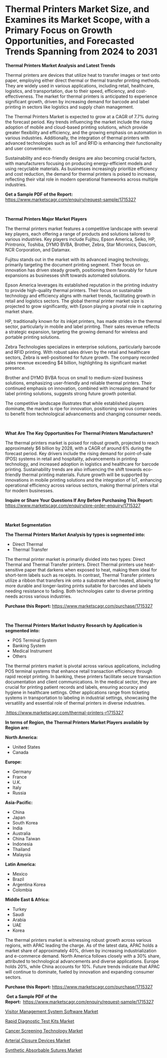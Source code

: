 <p><h1>Thermal Printers Market Size, and Examines its Market Scope, with a Primary Focus on Growth Opportunities, and Forecasted Trends Spanning from 2024 to 2031</h1></p><p><strong>Thermal Printers Market Analysis and Latest Trends</strong></p>
<p><p>Thermal printers are devices that utilize heat to transfer images or text onto paper, employing either direct thermal or thermal transfer printing methods. They are widely used in various applications, including retail, healthcare, logistics, and transportation, due to their speed, efficiency, and cost-effectiveness. The market for thermal printers is anticipated to experience significant growth, driven by increasing demand for barcode and label printing in sectors like logistics and supply chain management.</p><p>The Thermal Printers Market is expected to grow at a CAGR of 7.7% during the forecast period. Key trends influencing the market include the rising adoption of mobile and cloud-based printing solutions, which provide greater flexibility and efficiency, and the growing emphasis on automation in various industries. Additionally, the integration of thermal printers with advanced technologies such as IoT and RFID is enhancing their functionality and user convenience.</p><p>Sustainability and eco-friendly designs are also becoming crucial factors, with manufacturers focusing on producing energy-efficient models and using recyclable materials. As businesses increasingly prioritize efficiency and cost reduction, the demand for thermal printers is poised to increase, reflecting their vital role in modern operational frameworks across multiple industries.</p></p>
<p><strong>Get a Sample PDF of the Report:&nbsp;</strong> <a href="https://www.marketscagr.com/enquiry/request-sample/1715327?utm_campaign=1610&utm_medium=2&utm_source=Github&utm_content=ia&utm_term=23102024&utm_id=thermal-printers">https://www.marketscagr.com/enquiry/request-sample/1715327</a></p>
<p>&nbsp;</p>
<p><strong>Thermal Printers Major Market Players</strong></p>
<p><p>The thermal printers market features a competitive landscape with several key players, each offering a range of products and solutions tailored to various industries. Key players include Fujitsu, Epson America, Seiko, HP, Printronix, Toshiba, DYMO BVBA, Brother, Zebra, Star Micronics, Dascom, NCR Corporation, and Datamax.</p><p>Fujitsu stands out in the market with its advanced imaging technology, primarily targeting the document printing segment. Their focus on innovation has driven steady growth, positioning them favorably for future expansions as businesses shift towards automated solutions.</p><p>Epson America leverages its established reputation in the printing industry to provide high-quality thermal printers. Their focus on sustainable technology and efficiency aligns with market trends, facilitating growth in retail and logistics sectors. The global thermal printer market size is projected to grow significantly, with Epson playing a pivotal role in capturing market share.</p><p>HP, traditionally known for its inkjet printers, has made strides in the thermal sector, particularly in mobile and label printing. Their sales revenue reflects a strategic expansion, targeting the growing demand for wireless and portable printing solutions.</p><p>Zebra Technologies specializes in enterprise solutions, particularly barcode and RFID printing. With robust sales driven by the retail and healthcare sectors, Zebra is well-positioned for future growth. The company recorded sales revenue exceeding $4 billion, highlighting its significant market presence.</p><p>Brother and DYMO BVBA focus on small to medium-sized business solutions, emphasizing user-friendly and reliable thermal printers. Their continued emphasis on innovation, combined with increasing demand for label printing solutions, suggests strong future growth potential.</p><p>The competitive landscape illustrates that while established players dominate, the market is ripe for innovation, positioning various companies to benefit from technological advancements and changing consumer needs.</p></p>
<p>&nbsp;</p>
<p><strong>What Are The Key Opportunities For Thermal Printers Manufacturers?</strong></p>
<p><p>The thermal printers market is poised for robust growth, projected to reach approximately $6 billion by 2028, with a CAGR of around 6% during the forecast period. Key drivers include the rising demand for point-of-sale (POS) systems in retail and hospitality, advancements in printing technology, and increased adoption in logistics and healthcare for barcode printing. Sustainability trends are also influencing the shift towards eco-friendly thermal printing materials. Future growth will be supported by innovations in mobile printing solutions and the integration of IoT, enhancing operational efficiency across various sectors, making thermal printers vital for modern businesses.</p></p>
<p><strong>Inquire or Share Your Questions If Any Before Purchasing This Report:</strong> <a href="https://www.marketscagr.com/enquiry/pre-order-enquiry/1715327?utm_campaign=1610&utm_medium=2&utm_source=Github&utm_content=ia&utm_term=23102024&utm_id=thermal-printers">https://www.marketscagr.com/enquiry/pre-order-enquiry/1715327</a></p>
<p>&nbsp;</p>
<p><strong>Market Segmentation</strong></p>
<p><strong>The Thermal Printers Market Analysis by types is segmented into:</strong></p>
<p><ul><li>Direct Thermal</li><li>Thermal Transfer</li></ul></p>
<p><p>The thermal printer market is primarily divided into two types: Direct Thermal and Thermal Transfer printers. Direct Thermal printers use heat-sensitive paper that darkens when exposed to heat, making them ideal for short-term labels such as receipts. In contrast, Thermal Transfer printers utilize a ribbon that transfers ink onto a substrate when heated, allowing for more durable and longer-lasting prints suitable for barcodes and labels needing resistance to fading. Both technologies cater to diverse printing needs across various industries.</p></p>
<p><strong>Purchase this Report:&nbsp;</strong><a href="https://www.marketscagr.com/purchase/1715327?utm_campaign=1610&utm_medium=2&utm_source=Github&utm_content=ia&utm_term=23102024&utm_id=thermal-printers">https://www.marketscagr.com/purchase/1715327</a></p>
<p>&nbsp;</p>
<p><strong>The Thermal Printers Market Industry Research by Application is segmented into:</strong></p>
<p><ul><li>POS Terminal System</li><li>Banking System</li><li>Medical Instrument</li><li>Others</li></ul></p>
<p><p>The thermal printers market is pivotal across various applications, including POS terminal systems that enhance retail transaction efficiency through rapid receipt printing. In banking, these printers facilitate secure transaction documentation and client communications. In the medical sector, they are crucial for printing patient records and labels, ensuring accuracy and hygiene in healthcare settings. Other applications range from ticketing systems in transportation to labeling in industrial settings, showcasing the versatility and essential role of thermal printers in diverse industries.</p></p>
<p><a href="https://www.marketscagr.com/thermal-printers-r1715327?utm_campaign=1610&utm_medium=2&utm_source=Github&utm_content=ia&utm_term=23102024&utm_id=thermal-printers">&nbsp;https://www.marketscagr.com/thermal-printers-r1715327</a></p>
<p><strong>In terms of Region, the Thermal Printers Market Players available by Region are:</strong></p>
<p>
    <p> <strong> North America: </strong>
        <ul>
            <li>United States</li>
            <li>Canada</li>
        </ul>
        </p> 
    <p> <strong> Europe: </strong>
        <ul>
            <li>Germany</li>
            <li>France</li>
            <li>U.K.</li>
            <li>Italy</li>
            <li>Russia</li>
        </ul>
        </p> 
    <p> <strong> Asia-Pacific: </strong>
        <ul>
            <li>China</li>
            <li>Japan</li>
            <li>South Korea</li>
            <li>India</li>
            <li>Australia</li>
            <li>China Taiwan</li>
            <li>Indonesia</li>
            <li>Thailand</li>
            <li>Malaysia</li>
        </ul>
        </p> 
    <p> <strong> Latin America: </strong>
        <ul>
            <li>Mexico</li>
            <li>Brazil</li>
            <li>Argentina Korea</li>
            <li>Colombia</li>
        </ul>
        </p> 
    <p> <strong> Middle East & Africa: </strong>
        <ul>
            <li>Turkey</li>
            <li>Saudi</li>
            <li>Arabia</li>
            <li>UAE</li>
            <li>Korea</li>
        </ul>
    </p>
    </p>
<p><p>The thermal printers market is witnessing robust growth across various regions, with APAC leading the charge. As of the latest data, APAC holds a market share of approximately 40%, driven by increasing industrialization and e-commerce demand. North America follows closely with a 30% share, attributed to technological advancements and diverse applications. Europe holds 20%, while China accounts for 10%. Future trends indicate that APAC will continue to dominate, fueled by innovation and expanding consumer sectors.</p></p>
<p><strong>Purchase this Report: </strong><a href="https://www.marketscagr.com/purchase/1715327?utm_campaign=1610&utm_medium=2&utm_source=Github&utm_content=ia&utm_term=23102024&utm_id=thermal-printers">https://www.marketscagr.com/purchase/1715327</a></p>
<p>&nbsp;<strong>Get a Sample PDF of the Report:&nbsp;&nbsp;</strong><a href="https://www.marketscagr.com/enquiry/request-sample/1715327?utm_campaign=1610&utm_medium=2&utm_source=Github&utm_content=ia&utm_term=23102024&utm_id=thermal-printers">https://www.marketscagr.com/enquiry/request-sample/1715327</a></p>
<p><strong></strong></p>
<p><p><a href="https://www.linkedin.com/pulse/visitor-management-system-software-market-industry-landscape-0nafe?utm_campaign=1610&utm_medium=2&utm_source=Github&utm_content=ia&utm_term=23102024&utm_id=thermal-printers">Visitor Management System Software Market</a></p><p><a href="https://www.linkedin.com/pulse/analyzing-rapid-diagnostic-test-kits-market-dynamics-growth-axqoe?utm_campaign=1610&utm_medium=2&utm_source=Github&utm_content=ia&utm_term=23102024&utm_id=thermal-printers">Rapid Diagnostic Test Kits Market</a></p><p><a href="https://www.linkedin.com/pulse/pioneering-growth-analyzing-global-cancer-screening-technology-fdnle?utm_campaign=1610&utm_medium=2&utm_source=Github&utm_content=ia&utm_term=23102024&utm_id=thermal-printers">Cancer Screening Technology Market</a></p><p><a href="https://www.linkedin.com/pulse/arterial-closure-devices-market-global-insights-sales-trends-sasfe?utm_campaign=1610&utm_medium=2&utm_source=Github&utm_content=ia&utm_term=23102024&utm_id=thermal-printers">Arterial Closure Devices Market</a></p><p><a href="https://www.linkedin.com/pulse/driving-forces-global-synthetic-absorbable-sutures-market-0a4se?utm_campaign=1610&utm_medium=2&utm_source=Github&utm_content=ia&utm_term=23102024&utm_id=thermal-printers">Synthetic Absorbable Sutures Market</a></p></p>